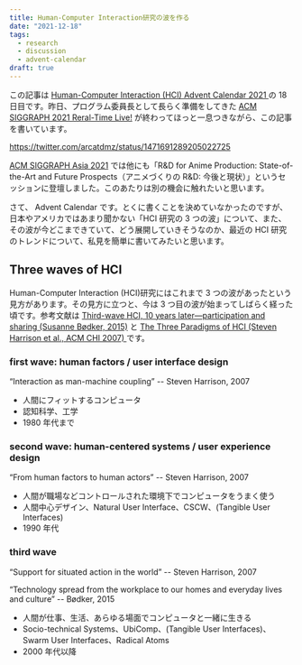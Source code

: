```yaml
---
title: Human-Computer Interaction研究の波を作る
date: "2021-12-18"
tags:
  - research
  - discussion
  - advent-calendar
draft: true
---
```


この記事は [Human-Computer Interaction (HCI) Advent Calendar 2021
](https://adventar.org/calendars/6523) の 18 日目です。昨日、プログラム委員長として長らく準備をしてきた [ACM SIGGRAPH 2021 Reral-Time Live!](https://sa2021.siggraph.org/jp/attend/real-time-live/6/sessions) が終わってほっと一息つきながら、この記事を書いています。

https://twitter.com/arcatdmz/status/1471691289205022725

[ACM SIGGRAPH Asia 2021](https://research.archinc.jp/events/siggraph-asia-2021/) では他にも「R&D for Anime Production: State-of-the-Art and Future Prospects（アニメづくりの R&D: 今後と現状）」というセッションに登壇しました。このあたりは別の機会に触れたいと思います。

さて、 Advent Calendar です。とくに書くことを決めていなかったのですが、日本やアメリカではあまり聞かない「HCI 研究の 3 つの波」について、また、その波が今どこまできていて、どう展開していきそうなのか、最近の HCI 研究のトレンドについて、私見を簡単に書いてみたいと思います。

## Three waves of HCI

Human-Computer Interaction (HCI)研究にはこれまで 3 つの波があったという見方があります。その見方に立つと、今は 3 つ目の波が始まってしばらく経った頃です。参考文献は [Third-wave HCI, 10 years later—participation and sharing (Susanne Bødker, 2015)]() と [The Three Paradigms of HCI (Steven Harrison et al., ACM CHI 2007) ]() です。

### first wave: human factors / user interface design

“Interaction as man-machine coupling” -- Steven Harrison, 2007

- 人間にフィットするコンピュータ
- 認知科学、工学
- 1980 年代まで

### second wave: human-centered systems / user experience design

“From human factors to human actors” -- Steven Harrison, 2007

- 人間が職場などコントロールされた環境下でコンピュータをうまく使う
- 人間中心デザイン、Natural User Interface、CSCW、(Tangible User Interfaces)
- 1990 年代

### third wave

“Support for situated action in the world” -- Steven Harrison, 2007

“Technology spread from the workplace to our homes and everyday lives and culture” -- Bødker, 2015

- 人間が仕事、生活、あらゆる場面でコンピュータと一緒に生きる
- Socio-technical Systems、UbiComp、(Tangible User Interfaces)、Swarm User Interfaces、Radical Atoms
- 2000 年代以降
